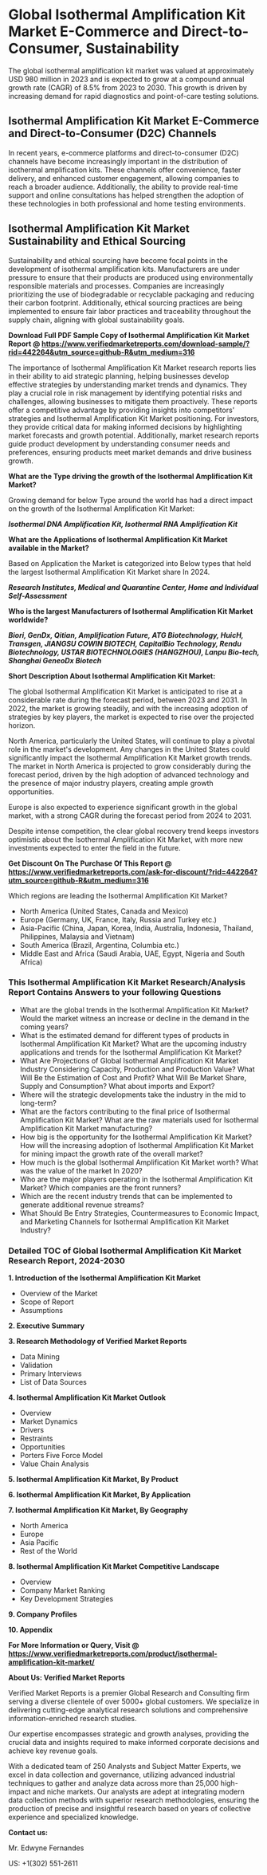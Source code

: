 <h1>Global Isothermal Amplification Kit Market E-Commerce and Direct-to-Consumer, Sustainability</h1><p class=""><p>The global isothermal amplification kit market was valued at approximately USD 980 million in 2023 and is expected to grow at a compound annual growth rate (CAGR) of 8.5% from 2023 to 2030. This growth is driven by increasing demand for rapid diagnostics and point-of-care testing solutions.</p><h2>Isothermal Amplification Kit Market E-Commerce and Direct-to-Consumer (D2C) Channels</h2><p>In recent years, e-commerce platforms and direct-to-consumer (D2C) channels have become increasingly important in the distribution of isothermal amplification kits. These channels offer convenience, faster delivery, and enhanced customer engagement, allowing companies to reach a broader audience. Additionally, the ability to provide real-time support and online consultations has helped strengthen the adoption of these technologies in both professional and home testing environments.</p><h2>Isothermal Amplification Kit Market Sustainability and Ethical Sourcing</h2><p>Sustainability and ethical sourcing have become focal points in the development of isothermal amplification kits. Manufacturers are under pressure to ensure that their products are produced using environmentally responsible materials and processes. Companies are increasingly prioritizing the use of biodegradable or recyclable packaging and reducing their carbon footprint. Additionally, ethical sourcing practices are being implemented to ensure fair labor practices and traceability throughout the supply chain, aligning with global sustainability goals.</p></p><p class=""><strong>Download Full PDF Sample Copy of Isothermal Amplification Kit Market Report @ <a href="https://www.verifiedmarketreports.com/download-sample/?rid=442264&utm_source=github-R&utm_medium=316" target="_blank">https://www.verifiedmarketreports.com/download-sample/?rid=442264&utm_source=github-R&utm_medium=316</a></strong></p><p>The importance of&nbsp;Isothermal Amplification Kit Market research reports lies in their ability to aid strategic planning, helping businesses develop effective strategies by understanding market trends and dynamics. They play a crucial role in risk management by identifying potential risks and challenges, allowing businesses to mitigate them proactively. These reports offer a competitive advantage by providing insights into competitors' strategies and Isothermal Amplification Kit Market positioning. For investors, they provide critical data for making informed decisions by highlighting market forecasts and growth potential. Additionally, market research reports guide product development by understanding consumer needs and preferences, ensuring products meet market demands and drive business growth.</p><p><strong>What are the&nbsp;Type driving the growth of the Isothermal Amplification Kit Market?</strong></p><p id="" class="">Growing demand for below Type around the world has had a direct impact on the growth of the Isothermal Amplification Kit Market:</p><p class=""><em><strong>Isothermal DNA Amplification Kit, Isothermal RNA Amplification Kit</strong></em></p><p class=""><strong>What are the&nbsp;Applications&nbsp;of Isothermal Amplification Kit Market available in the Market?</strong></p><p id="" class="">Based on Application the Market is categorized into Below types that held the largest Isothermal Amplification Kit Market share In 2024.</p><p class=""><em><strong>Research Institutes, Medical and Quarantine Center, Home and Individual Self-Assessment</strong></em></p><p class=""><strong>Who is the largest Manufacturers of Isothermal Amplification Kit Market worldwide?</strong></p><p><em><strong>Biori, GenDx, Qitian, Amplification Future, ATG Biotechnology, HuicH, Transgen, JIANGSU COWIN BIOTECH, CapitalBio Technology, Rendu Biotechnology, USTAR BIOTECHNOLOGIES (HANGZHOU), Lanpu Bio-tech, Shanghai GeneoDx Biotech</strong></em></p><p id="" class=""><strong>Short Description About Isothermal Amplification Kit Market:</strong></p><p>The global Isothermal Amplification Kit Market is anticipated to rise at a considerable rate during the forecast period, between 2023 and 2031. In 2022, the market is growing steadily, and with the increasing adoption of strategies by key players, the market is expected to rise over the projected horizon.</p><p>North America, particularly the United States, will continue to play a pivotal role in the market's development. Any changes in the United States could significantly impact the Isothermal Amplification Kit Market growth trends. The market in North America is projected to grow considerably during the forecast period, driven by the high adoption of advanced technology and the presence of major industry players, creating ample growth opportunities.</p><p>Europe is also expected to experience significant growth in the global market, with a strong CAGR during the forecast period from 2024 to 2031.</p><p>Despite intense competition, the clear global recovery trend keeps investors optimistic about the Isothermal Amplification Kit Market, with more new investments expected to enter the field in the future.</p><p id="" class=""><strong>Get Discount On The Purchase Of This Report @ <a href="https://www.verifiedmarketreports.com/ask-for-discount/?rid=442264?utm_source=github-R&utm_medium=316" target="_blank">https://www.verifiedmarketreports.com/ask-for-discount/?rid=442264?utm_source=github-R&utm_medium=316</a></strong></p><p class="">Which regions are leading the Isothermal Amplification Kit Market?</p><ul><li>North America (United States, Canada and Mexico)</li><li>Europe (Germany, UK, France, Italy, Russia and Turkey etc.)</li><li>Asia-Pacific (China, Japan, Korea, India, Australia, Indonesia, Thailand, Philippines, Malaysia and Vietnam)</li><li>South America (Brazil, Argentina, Columbia etc.)</li><li>Middle East and Africa (Saudi Arabia, UAE, Egypt, Nigeria and South Africa)</li></ul><h3 id="" class="">This Isothermal Amplification Kit Market Research/Analysis Report Contains Answers to your following Questions</h3><ul><li>What are the global trends in the Isothermal Amplification Kit Market? Would the market witness an increase or decline in the demand in the coming years?</li><li>What is the estimated demand for different types of products in Isothermal Amplification Kit Market? What are the upcoming industry applications and trends for the Isothermal Amplification Kit Market?</li><li>What Are Projections of Global Isothermal Amplification Kit Market Industry Considering Capacity, Production and Production Value? What Will Be the Estimation of Cost and Profit? What Will Be Market Share, Supply and Consumption? What about imports and Export?</li><li>Where will the strategic developments take the industry in the mid to long-term?</li><li>What are the factors contributing to the final price of Isothermal Amplification Kit Market? What are the raw materials used for Isothermal Amplification Kit Market manufacturing?</li><li>How big is the opportunity for the Isothermal Amplification Kit Market? How will the increasing adoption of Isothermal Amplification Kit Market for mining impact the growth rate of the overall market?</li><li>How much is the global Isothermal Amplification Kit Market worth? What was the value of the market In 2020?</li><li>Who are the major players operating in the Isothermal Amplification Kit Market? Which companies are the front runners?</li><li>Which are the recent industry trends that can be implemented to generate additional revenue streams?</li><li>What Should Be Entry Strategies, Countermeasures to Economic Impact, and Marketing Channels for Isothermal Amplification Kit Market Industry?</li></ul><h3 id="" class="">Detailed TOC of Global Isothermal Amplification Kit Market Research Report, 2024-2030</h3><p id="" class=""><strong>1. Introduction of the Isothermal Amplification Kit Market</strong></p><ul><li>Overview of the Market</li><li>Scope of Report</li><li>Assumptions</li></ul><p id="" class=""><strong>2. Executive Summary</strong></p><p id="" class=""><strong>3. Research Methodology of Verified Market Reports</strong></p><ul><li>Data Mining</li><li>Validation</li><li>Primary Interviews</li><li>List of Data Sources</li></ul><p id="" class=""><strong>4. Isothermal Amplification Kit Market Outlook</strong></p><ul><li>Overview</li><li>Market Dynamics</li><li>Drivers</li><li>Restraints</li><li>Opportunities</li><li>Porters Five Force Model</li><li>Value Chain Analysis</li></ul><p id="" class=""><strong>5. Isothermal Amplification Kit Market, By Product</strong></p><p id="" class=""><strong>6. Isothermal Amplification Kit Market, By Application</strong></p><p id="" class=""><strong>7. Isothermal Amplification Kit Market, By Geography</strong></p><ul><li>North America</li><li>Europe</li><li>Asia Pacific</li><li>Rest of the World</li></ul><p id="" class=""><strong>8. Isothermal Amplification Kit Market Competitive Landscape</strong></p><ul><li>Overview</li><li>Company Market Ranking</li><li>Key Development Strategies</li></ul><p id="" class=""><strong>9. Company Profiles</strong></p><p id="" class=""><strong>10. Appendix</strong></p><p id="" class=""><strong>For More Information or Query, Visit @ <a href="https://www.verifiedmarketreports.com/product/isothermal-amplification-kit-market/" target="_blank">https://www.verifiedmarketreports.com/product/isothermal-amplification-kit-market/</a></strong></p><p id="" class=""><strong>About Us: Verified Market Reports</strong></p><p id="" class="">Verified Market Reports is a premier Global Research and Consulting firm serving a diverse clientele of over 5000+ global customers. We specialize in delivering cutting-edge analytical research solutions and comprehensive information-enriched research studies.</p><p id="" class="">Our expertise encompasses strategic and growth analyses, providing the crucial data and insights required to make informed corporate decisions and achieve key revenue goals.</p><p id="" class="">With a dedicated team of 250 Analysts and Subject Matter Experts, we excel in data collection and governance, utilizing advanced industrial techniques to gather and analyze data across more than 25,000 high-impact and niche markets. Our analysts are adept at integrating modern data collection methods with superior research methodologies, ensuring the production of precise and insightful research based on years of collective experience and specialized knowledge.</p><p id="" class=""><strong>Contact us:</strong></p><p id="" class="">Mr. Edwyne Fernandes</p><p id="" class="">US: +1(302) 551-2611</p>